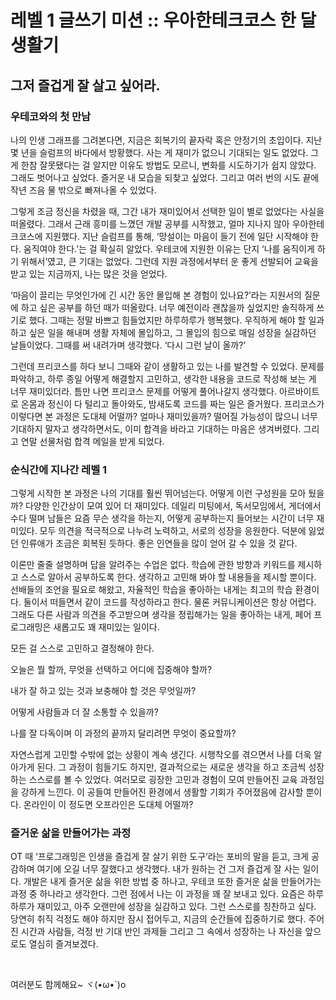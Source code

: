 # 레벨 1 글쓰기 미션 :: 우아한테크코스 한 달 생활기

## 그저 즐겁게 잘 살고 싶어라.

### 우테코와의 첫 만남

나의 인생 그래프를 그려본다면, 지금은 회복기의 끝자락 혹은 안정기의 초입이다. 지난 몇 년을 슬럼프의 바다에서 방황했다. 사는 게 재미가 없으니 기대되는 일도 없었다. 그게 한참 잘못됐다는 걸 알지만 이유도 방법도 모르니, 변화를 시도하기가 쉽지 않았다. 그래도 벗어나고 싶었다. 즐거운 내 모습을 되찾고 싶었다. 그리고 여러 번의 시도 끝에 작년 즈음 물 밖으로 빠져나올 수 있었다.

그렇게 조금 정신을 차렸을 때, 그간 내가 재미있어서 선택한 일이 별로 없었다는 사실을 떠올렸다. 그래서 근래 흥미를 느꼈던 개발 공부를 시작했고, 얼마 지나지 않아 우아한테크코스에 지원했다. 지난 슬럼프를 통해, ‘망설이는 마음이 들기 전에 일단 시작해야 한다. 움직여야 한다.’는 걸 확실히 알았다. 우테코에 지원한 이유는 단지 ‘나를 움직이게 하기 위해서’였고, 큰 기대는 없었다. 그런데 지원 과정에서부터 운 좋게 선발되어 교육을 받고 있는 지금까지, 나는 많은 것을 얻었다.

‘마음이 끌리는 무엇인가에 긴 시간 동안 몰입해 본 경험이 있나요?’라는 지원서의 질문에 하고 싶은 공부를 하던 때가 떠올랐다. 너무 예전이라 괜찮을까 싶었지만 솔직하게 쓰기로 했다. 그때는 정말 바쁘고 힘들었지만 하루하루가 행복했다. 우직하게 해야 할 일과 하고 싶은 일을 해내며 생활 자체에 몰입하고, 그 몰입의 힘으로 매일 성장을 실감하던 날들이었다. 그때를 써 내려가며 생각했다. ‘다시 그런 날이 올까?’

그런데 프리코스를 하다 보니 그때와 같이 생활하고 있는 나를 발견할 수 있었다. 문제를 파악하고, 하루 종일 어떻게 해결할지 고민하고, 생각한 내용을 코드로 작성해 보는 게 너무 재미있더라. 틈만 나면 프리코스 문제를 어떻게 풀어나갈지 생각했다. 아르바이트로 온몸과 정신이 다 털리고 돌아와도, 밤새도록 코드를 짜는 일은 즐거웠다. 프리코스가 이렇다면 본 과정은 도대체 어떨까? 얼마나 재미있을까? 떨어질 가능성이 많으니 너무 기대하지 말자고 생각하면서도, 이미 합격을 바라고 기대하는 마음은 생겨버렸다. 그리고 연말 선물처럼 합격 메일을 받게 되었다.


### 순식간에 지나간 레벨 1

그렇게 시작한 본 과정은 나의 기대를 훨씬 뛰어넘는다. 어떻게 이런 구성원을 모아 뒀을까? 다양한 인간상이 모여 있어 더 재미있다. 데일리 미팅에서, 독서모임에서, 게더에서 수다 떨며 남들은 요즘 무슨 생각을 하는지, 어떻게 공부하는지 들어보는 시간이 너무 재미있다. 모두 의견을 적극적으로 나누려 노력하고, 서로의 성장을 응원한다. 덕분에 잃었던 인류애가 조금은 회복된 듯하다. 좋은 인연들을 많이 얻어 갈 수 있을 것 같다.

이론만 줄줄 설명하며 답을 알려주는 수업은 없다. 학습에 관한 방향과 키워드를 제시하고 스스로 알아서 공부하도록 한다. 생각하고 고민해 봐야 할 내용들을 제시할 뿐이다. 선배들의 조언을 필요로 해왔고, 자율적인 학습을 좋아하는 내게는 최고의 학습 환경이다. 둘이서 떠들면서 같이 코드를 작성하라고 한다. 물론 커뮤니케이션은 항상 어렵다. 그래도 다른 사람과 의견을 주고받으며 생각을 정립해가는 일을 좋아하는 내게, 페어 프로그래밍은 새롭고도 꽤 재미있는 일이다.

모든 걸 스스로 고민하고 결정해야 한다.

오늘은 뭘 할까, 무엇을 선택하고 어디에 집중해야 할까?

내가 잘 하고 있는 것과 보충해야 할 것은 무엇일까?

어떻게 사람들과 더 잘 소통할 수 있을까?

나를 잘 다독이며 이 과정의 끝까지 달리려면 무엇이 중요할까?

자연스럽게 고민할 수밖에 없는 상황이 계속 생긴다. 시행착오를 겪으면서 나를 더욱 알아가게 된다. 그 과정이 힘들기도 하지만, 결과적으로는 새로운 생각을 하고 조금씩 성장하는 스스로를 볼 수 있었다. 여러모로 굉장한 고민과 경험이 모여 만들어진 교육 과정임을 강하게 느낀다. 이 공들여 만들어진 환경에서 생활할 기회가 주어졌음에 감사할 뿐이다. 온라인이 이 정도면 오프라인은 도대체 어떨까?


### 즐거운 삶을 만들어가는 과정

OT 때 ‘프로그래밍은 인생을 즐겁게 잘 살기 위한 도구’라는 포비의 말을 듣고, 크게 공감하며 여기에 오길 너무 잘했다고 생각했다. 내가 원하는 건 그저 즐겁게 잘 사는 일이다. 개발은 내게 즐거운 삶을 위한 방법 중 하나고, 우테코 또한 즐거운 삶을 만들어가는 과정 중 하나라고 생각한다. 그런 점에서 나는 이 과정을 꽤 잘 보내고 있다. 요즘은 하루하루가 재미있고, 아주 오랜만에 성장을 실감하고 있다. 그런 스스로를 칭찬하고 싶다.  당연히 취직 걱정도 해야 하지만 잠시 접어두고, 지금의 순간들에 집중하기로 했다. 주어진 시간과 사람들, 걱정 반 기대 반인 과제들 그리고 그 속에서 성장하는 나 자신을 앞으로도 열심히 즐겨보겠다. 

<br >

여러분도 함께해요~ ヾ(•ω•`)o
